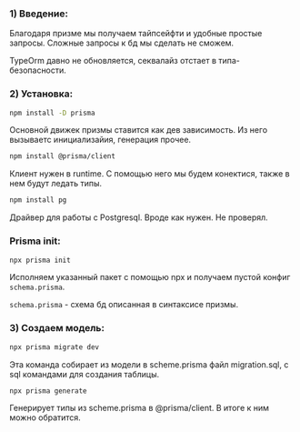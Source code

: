 ### 1) Введение:
Благодаря призме мы получаем тайпсейфти и удобные простые запросы.
Сложные запросы к бд мы сделать не сможем.

TypeOrm давно не обновляется, секвалайз отстает в типа-безопасности.

### 2) Установка:
```zsh
npm install -D prisma
```

Основной движек призмы ставится как дев зависимость.
Из него вызываетс инициализайия, генерация прочее.

```zsh
npm install @prisma/client
```

Клиент нужен в runtime. С помощью него мы будем конектися, также в нем будут ледать типы.

```zsh
npm install pg
```

Драйвер для работы с Postgresql. Вроде как нужен. Не проверял.

### Prisma init:

```zsh
npx prisma init
```

Исполняем указанный пакет с помощью npx и получаем пустой конфиг `schema.prisma`.

`schema.prisma` - схема бд описанная в синтаксисе призмы.

### 3) Создаем модель:

```zsh
npx prisma migrate dev 
```

Эта команда собирает из модели в scheme.prisma файл migration.sql, с sql командами для создания таблицы.

```zsh
npx prisma generate
```

Генерирует типы из scheme.prisma в @prisma/client. В итоге к ним можно обратится.
